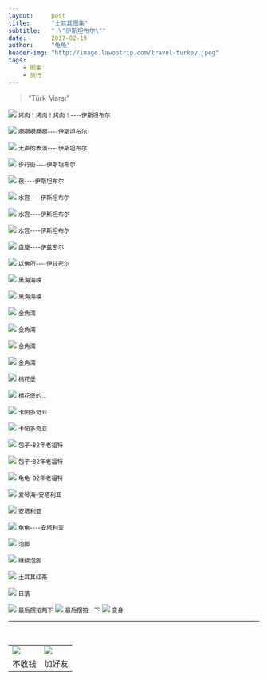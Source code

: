 ```yaml
---
layout:     post
title:      "土耳其图集"
subtitle:   " \"伊斯坦布尔\""
date:       2017-02-19
author:     "龟龟"
header-img: "http://image.lawootrip.com/travel-turkey.jpeg"
tags:
    - 图集
    - 旅行
---
```


> “Türk Marşı”

![][1]
 <small class="img-hint">烤肉！烤肉！烤肉！----伊斯坦布尔</small>

![][2]
<small class="img-hint">啊啊啊啊啊----伊斯坦布尔</small>

![][3]
<small class="img-hint">无声的表演----伊斯坦布尔</small>

![][4]
<small class="img-hint">步行街----伊斯坦布尔</small>

![][5]
<small class="img-hint">夜----伊斯坦布尔</small>

![][6]
<small class="img-hint">水宫----伊斯坦布尔</small>

![][7]
<small class="img-hint">水宫----伊斯坦布尔</small>

![][8]
<small class="img-hint">水宫----伊斯坦布尔</small>

![][9]
<small class="img-hint">盘旋----伊兹密尔</small>

![][10]
<small class="img-hint">以佛所----伊兹密尔</small>

![][11]
<small class="img-hint">黑海海峡</small>

![][12]
<small class="img-hint">黑海海峡</small>

![][13]
<small class="img-hint">金角湾</small>

![][14]
<small class="img-hint">金角湾</small>

![][15]
<small class="img-hint">金角湾</small>

![][16]
<small class="img-hint">金角湾</small>

![][17]
<small class="img-hint">棉花堡</small>

![][18]
<small class="img-hint">棉花堡的...</small>

![][19]
<small class="img-hint">卡帕多奇亚</small>

![][20]
<small class="img-hint">卡帕多奇亚</small>

![][21]
<small class="img-hint">包子-82年老福特</small>

![][22]
<small class="img-hint">包子-82年老福特</small>

![][23]
<small class="img-hint">龟龟-82年老福特</small>

![][24]
<small class="img-hint">爱琴海-安塔利亚</small>

![][25]
<small class="img-hint">安塔利亚</small>

![][26]
<small class="img-hint">龟龟----安塔利亚</small>

![][27]
<small class="img-hint">泡脚</small>

![][28]
<small class="img-hint">继续泡脚</small>

![][29]
<small class="img-hint">土耳其红茶</small>

![][30]
<small class="img-hint">日落</small>

![][31]
<small class="img-hint">最后摆拍两下</small>
![][32]
<small class="img-hint">最后摆拍一下</small>
![][33]
<small class="img-hint">变身</small>

  [1]: http://image.lawootrip.com/WechatIMG5.jpeg
  [2]: http://image.lawootrip.com/%E5%95%8A%E5%95%8A%E5%95%8A.JPG
  [3]: http://image.lawootrip.com/%E6%97%A0%E5%A3%B0.png
  [4]: http://image.lawootrip.com/%E4%BC%8A%E6%96%AF%E5%9D%A6%E5%B8%83%E5%B0%94%E6%AD%A5%E8%A1%8C%E8%A1%97.JPG
  [5]: http://image.lawootrip.com/%E4%BC%8A%E6%96%AF%E5%9D%A6%E5%B8%83%E5%B0%94%E5%A4%9C%E6%99%AF.JPG
  [6]: http://image.lawootrip.com/%E6%B0%B4%E5%AE%AB.JPG
  [7]: http://image.lawootrip.com/%E6%B0%B4%E5%AE%AB2.JPG
  [8]: http://image.lawootrip.com/%E6%B0%B4%E5%AE%AB3.JPG
  [9]: http://image.lawootrip.com/%E4%BC%8A%E5%85%B9%E5%AF%86%E5%B0%94.JPG
  [10]: http://image.lawootrip.com/%E4%BB%A5%E4%BD%9B%E6%89%80.JPG
  [11]: http://image.lawootrip.com/%E9%BB%91%E6%B5%B7%E6%B5%B7%E5%B3%A11.JPG
  [12]: http://image.lawootrip.com/%E9%BB%91%E6%B5%B7%E6%B5%B7%E5%B3%A12.JPG
  [13]: http://image.lawootrip.com/%E9%87%91%E8%A7%92%E6%B9%BE1.JPG
  [14]: http://image.lawootrip.com/%E9%87%91%E8%A7%92%E6%B9%BE2.JPG
  [15]: http://image.lawootrip.com/%E9%87%91%E8%A7%92%E6%B9%BE3.JPG
  [16]: http://image.lawootrip.com/%E9%87%91%E8%A7%92%E6%B9%BE4.JPG
  [17]: http://image.lawootrip.com/%E6%A3%89%E8%8A%B1%E5%A0%A11.JPG
  [18]: http://image.lawootrip.com/%E6%A3%89%E8%8A%B1%E5%A0%A1.JPG
  [19]: http://image.lawootrip.com/%E5%8D%A1%E5%B8%95%E5%A4%9A%E5%A5%87%E4%BA%9A.JPG
  [20]: http://image.lawootrip.com/%E5%8D%A1%E5%B8%95%E5%A4%9A%E5%A5%87%E4%BA%9A%E5%A5%A5%E7%89%B9%E6%9B%BC.JPG
  [21]: http://image.lawootrip.com/%E5%8C%85%E5%AD%90%E8%80%81%E7%A6%8F%E7%89%B9.JPG
  [22]: http://image.lawootrip.com/%E5%8C%85%E5%AD%90%E8%80%81%E7%A6%8F%E7%89%B92.JPG
  [23]: http://image.lawootrip.com/%E9%BE%9F%E9%BE%9F%E8%80%81%E7%A6%8F%E7%89%B9.JPG
  [24]: http://image.lawootrip.com/%E5%AE%89%E5%A1%94%E5%88%A9%E4%BA%9A1.JPG
  [25]: http://image.lawootrip.com/%E5%AE%89%E5%A1%94%E5%88%A9%E4%BA%9A2.JPG
  [26]: http://image.lawootrip.com/%E5%AE%89%E5%A1%94%E5%88%A9%E4%BA%9A3.JPG
  [27]: http://image.lawootrip.com/%E6%B3%A1%E8%84%9A1.JPG
  [28]: http://image.lawootrip.com/%E6%B3%A1%E8%84%9A2.JPG
  [29]: http://image.lawootrip.com/%E7%BA%A2%E8%8C%B6.JPG
  [30]: http://image.lawootrip.com/%E5%85%89%E8%8A%B1.JPG
  [31]: http://image.lawootrip.com/%E5%85%89%E6%9D%9F%E5%8C%85%E5%AD%90.JPG
  [32]: http://image.lawootrip.com/%E5%8C%85%E5%AD%90%E5%A2%99%E8%A7%92.JPG
  [33]: http://image.lawootrip.com/%E8%80%81%E5%A4%B4.JPG
  

----
<br />
<table border="0">
    <tr border="0">
        <td>
            <img src="http://image.lawootrip.com/0%20%2837%29.gif">
        </td>
        <td>
            <img src="http://image.lawootrip.com/1490924677.png">
        </td>
    </tr>
    <tr>
        <td style="text-align:center">
            <span>不收钱</span>
        </td>
        <td style="text-align:center">
            <span>加好友</span>
        </td>
    </tr>
</table>